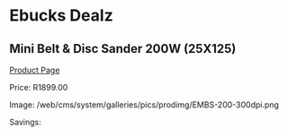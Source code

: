
# Ebucks Dealz
## Mini Belt & Disc Sander 200W (25X125)
[Product Page](https://www.ebucks.com/web/shop/productSelected.do?prodId=1198290008&catId=717342768)

Price: R1899.00

Image: /web/cms/system/galleries/pics/prodimg/EMBS-200-300dpi.png

Savings: 


	